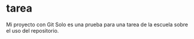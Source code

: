 # tarea
Mi proyecto con Git
Solo es una prueba para una tarea de la escuela sobre el uso del repositorio.
